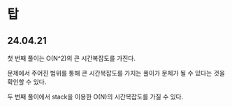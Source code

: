 # 탑

## 24.04.21

첫 번째 풀이는 O(N^2)의 큰 시간복잡도를 가진다.

문제에서 주어진 범위를 통해 큰 시간복잡도를 가지는 풀이가 문제가 될 수 있다는 것을 확인할 수 있다.

두 번째 풀이에서 stack을 이용한 O(N)의 시간복잡도를 가질 수 있다.